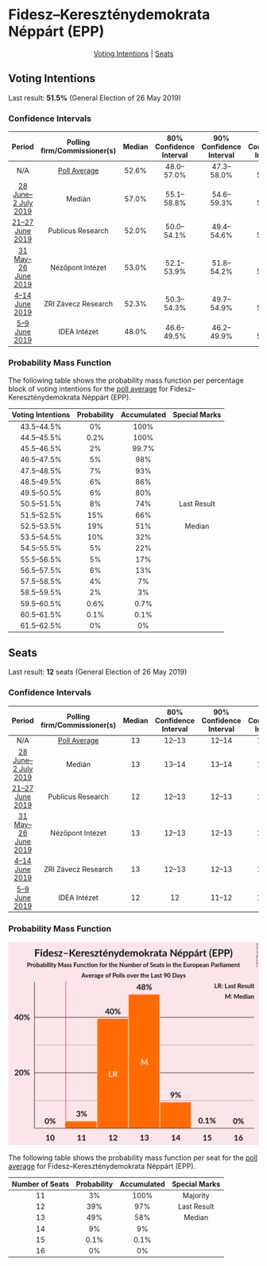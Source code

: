 # Fidesz–Kereszténydemokrata Néppárt (EPP)

<p align="center"><a href="#voting-intentions">Voting Intentions</a> | <a href="#seats">Seats</a></p>

## Voting Intentions

Last result: **51.5%** (General Election of 26 May 2019)

### Confidence Intervals

| Period     | Polling firm/Commissioner(s) | Median | 80% Confidence Interval | 90% Confidence Interval | 95% Confidence Interval | 99% Confidence Interval |
|:----------:|:----------------:|:-----------:|:-----------------------:|:-----------------------:|:-----------------------:|:-----------------------:|
| N/A | [Poll Average](average.html) | 52.6% | 48.0–57.0% | 47.3–58.0% | 46.8–58.6% | 45.9–59.8% |
| [28 June–2 July 2019](2019-07-02-Medián.html) | Medián | 57.0% | 55.1–58.8% | 54.6–59.3% | 54.2–59.8% | 53.3–60.6% |
| [21–27 June 2019](2019-06-27-PublicusResearch.html) | Publicus Research | 52.0% | 50.0–54.1% | 49.4–54.6% | 48.9–55.1% | 48.0–56.1% |
| [31 May–26 June 2019](2019-06-26-NézőpontIntézet.html) | Nézőpont Intézet | 53.0% | 52.1–53.9% | 51.8–54.2% | 51.6–54.4% | 51.2–54.8% |
| [4–14 June 2019](2019-06-14-ZRIZáveczResearch.html) | ZRI Závecz Research | 52.3% | 50.3–54.3% | 49.7–54.9% | 49.2–55.4% | 48.2–56.3% |
| [5–9 June 2019](2019-06-09-IDEAIntézet.html) | IDEA Intézet | 48.0% | 46.6–49.5% | 46.2–49.9% | 45.9–50.3% | 45.2–50.9% |

### Probability Mass Function

The following table shows the probability mass function per percentage block of voting intentions for the [poll average](average.html) for Fidesz–Kereszténydemokrata Néppárt (EPP).

| Voting Intentions | Probability | Accumulated | Special Marks |
|:-----------------:|:-----------:|:-----------:|:-------------:|
| 43.5–44.5% | 0% | 100% |  |
| 44.5–45.5% | 0.2% | 100% |  |
| 45.5–46.5% | 2% | 99.7% |  |
| 46.5–47.5% | 5% | 98% |  |
| 47.5–48.5% | 7% | 93% |  |
| 48.5–49.5% | 6% | 86% |  |
| 49.5–50.5% | 6% | 80% |  |
| 50.5–51.5% | 8% | 74% | Last Result |
| 51.5–52.5% | 15% | 66% |  |
| 52.5–53.5% | 19% | 51% | Median |
| 53.5–54.5% | 10% | 32% |  |
| 54.5–55.5% | 5% | 22% |  |
| 55.5–56.5% | 5% | 17% |  |
| 56.5–57.5% | 6% | 13% |  |
| 57.5–58.5% | 4% | 7% |  |
| 58.5–59.5% | 2% | 3% |  |
| 59.5–60.5% | 0.6% | 0.7% |  |
| 60.5–61.5% | 0.1% | 0.1% |  |
| 61.5–62.5% | 0% | 0% |  |


## Seats

Last result: **12** seats (General Election of 26 May 2019)

### Confidence Intervals

| Period     | Polling firm/Commissioner(s) | Median | 80% Confidence Interval | 90% Confidence Interval | 95% Confidence Interval | 99% Confidence Interval |
|:----------:|:----------------:|:------:|:-----------------------:|:-----------------------:|:-----------------------:|:-----------------------:|
| N/A | [Poll Average](average.html) | 13 | 12–13 | 12–14 | 11–14 | 11–14 |
| [28 June–2 July 2019](2019-07-02-Medián.html) | Medián | 13 | 13–14 | 13–14 | 12–14 | 12–15 |
| [21–27 June 2019](2019-06-27-PublicusResearch.html) | Publicus Research | 12 | 12–13 | 12–13 | 12–13 | 11–13 |
| [31 May–26 June 2019](2019-06-26-NézőpontIntézet.html) | Nézőpont Intézet | 13 | 12–13 | 12–13 | 12–13 | 12–14 |
| [4–14 June 2019](2019-06-14-ZRIZáveczResearch.html) | ZRI Závecz Research | 13 | 12–13 | 12–13 | 12–14 | 11–14 |
| [5–9 June 2019](2019-06-09-IDEAIntézet.html) | IDEA Intézet | 12 | 12 | 11–12 | 11–12 | 11–13 |

### Probability Mass Function

![Graph with seats probability mass function not yet produced](average-seats-pmf-fidesz–kereszténydemokratanéppártepp.png "Seats Probability Mass Function")

The following table shows the probability mass function per seat for the [poll average](average.html) for Fidesz–Kereszténydemokrata Néppárt (EPP).

| Number of Seats | Probability | Accumulated | Special Marks |
|:---------------:|:-----------:|:-----------:|:-------------:|
| 11 | 3% | 100% | Majority |
| 12 | 39% | 97% | Last Result |
| 13 | 49% | 58% | Median |
| 14 | 9% | 9% |  |
| 15 | 0.1% | 0.1% |  |
| 16 | 0% | 0% |  |


